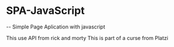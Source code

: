 # SPA-JavaScript

-- Simple Page Aplication with javascript

This use API from rick and morty
This is part of a curse from Platzi
